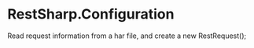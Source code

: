 # RestSharp.Configuration
Read request information from a har file, and create a new RestRequest();
